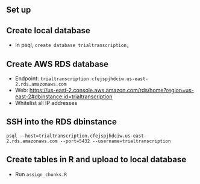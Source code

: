## Set up

## Create local database
- In psql, `create database trialtranscription;`

## Create AWS RDS database
- Endpoint: `trialtranscription.cfejspjhdciw.us-east-2.rds.amazonaws.com`
- Web: https://us-east-2.console.aws.amazon.com/rds/home?region=us-east-2#dbinstance:id=trialtranscription
- Whitelist all IP addresses
## SSH into the RDS dbinstance
`psql --host=trialtranscription.cfejspjhdciw.us-east-2.rds.amazonaws.com --port=5432 --username=trialtranscription`


## Create tables in R and upload to local database
- Run `assign_chunks.R`
